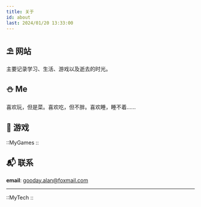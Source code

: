 ```yaml
---
title: 关于
id: about
last: 2024/01/20 13:33:00
---
```


## ⛱ 网站

主要记录学习、生活、游戏以及逝去的时光。

## ⛄️ Me
喜欢玩，但是菜。喜欢吃，但不胖。喜欢睡，睡不着......

## 🥷 游戏

::MyGames
::

## 📬 联系

**email**: [gooday.alan@foxmail.com](mailto:gooday.alan@foxmail.com)

***

::MyTech
::